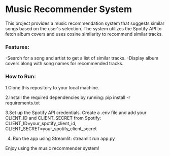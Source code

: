 # Music Recommender System

This project provides a music recommendation system that suggests similar songs based on the user's selection. The system utilizes the Spotify API to fetch album covers and uses cosine similarity to recommend similar tracks.

### Features:
-Search for a song and artist to get a list of similar tracks.
-Display album covers along with song names for recommended tracks.

### How to Run:

1.Clone this repository to your local machine.

2.Install the required dependencies by running:
pip install -r requirements.txt

3.Set up the Spotify API credentials. Create a .env file and add your CLIENT_ID and CLIENT_SECRET from Spotify:
CLIENT_ID=your_spotify_client_id,
CLIENT_SECRET=your_spotify_client_secret

4. Run the app using Streamlit:
 streamlit run app.py

Enjoy using the music recommender system!
